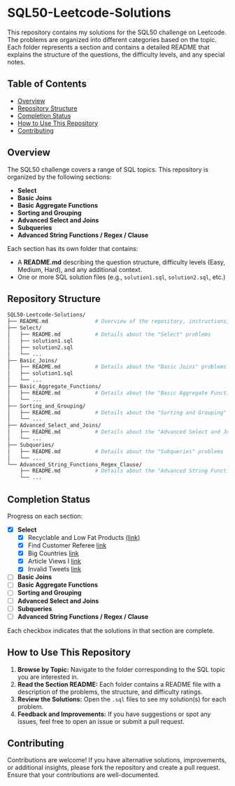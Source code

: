 # SQL50-Leetcode-Solutions
This repository contains my solutions for the SQL50 challenge on Leetcode. The problems are organized into different categories based on the topic. Each folder represents a section and contains a detailed README that explains the structure of the questions, the difficulty levels, and any special notes.

## Table of Contents

- [Overview](#overview)
- [Repository Structure](#repository-structure)
- [Completion Status](#completion-status)
- [How to Use This Repository](#how-to-use-this-repository)
- [Contributing](#contributing)

## Overview

The SQL50 challenge covers a range of SQL topics. This repository is organized by the following sections:

- **Select**
- **Basic Joins**
- **Basic Aggregate Functions**
- **Sorting and Grouping**
- **Advanced Select and Joins**
- **Subqueries**
- **Advanced String Functions / Regex / Clause**

Each section has its own folder that contains:
- A **README.md** describing the question structure, difficulty levels (Easy, Medium, Hard), and any additional context.
- One or more SQL solution files (e.g., `solution1.sql`, `solution2.sql`, etc.)

## Repository Structure 

```sh
SQL50-Leetcode-Solutions/
├── README.md               # Overview of the repository, instructions, and table of contents
├── Select/
│   ├── README.md           # Details about the "Select" problems
│   ├── solution1.sql
│   ├── solution2.sql
│   └── ...
├── Basic_Joins/
│   ├── README.md           # Details about the "Basic Joins" problems
│   ├── solution1.sql
│   └── ...
├── Basic_Aggregate_Functions/
│   ├── README.md           # Details about the "Basic Aggregate Functions" problems
│   └── ...
├── Sorting_and_Grouping/
│   ├── README.md           # Details about the "Sorting and Grouping" problems
│   └── ...
├── Advanced_Select_and_Joins/
│   ├── README.md           # Details about the "Advanced Select and Joins" problems
│   └── ...
├── Subqueries/
│   ├── README.md           # Details about the "Subqueries" problems
│   └── ...
└── Advanced_String_Functions_Regex_Clause/
    ├── README.md           # Details about the "Advanced String Functions / Regex / Clause" problems
    └── ...
```

## Completion Status

Progress on each section:

- [x] **Select**
    - [x] Recyclable and Low Fat Products [(link)](https://leetcode.com/problems/recyclable-and-low-fat-products/description/?envType=study-plan-v2&envId=top-sql-50) 
    - [x] Find Customer Referee [link](https://leetcode.com/problems/find-customer-referee/description/?envType=study-plan-v2&envId=top-sql-50) 
    - [x] Big Countries [link](https://leetcode.com/problems/big-countries/description/?envType=study-plan-v2&envId=top-sql-50) 
    - [x] Article Views I [link](https://leetcode.com/problems/article-views-i/description/?envType=study-plan-v2&envId=top-sql-50) 
    - [x] Invalid Tweets [link](https://leetcode.com/problems/invalid-tweets/description/?envType=study-plan-v2&envId=top-sql-50) 
- [ ] **Basic Joins**
- [ ] **Basic Aggregate Functions**
- [ ] **Sorting and Grouping**
- [ ] **Advanced Select and Joins**
- [ ] **Subqueries**
- [ ] **Advanced String Functions / Regex / Clause**

Each checkbox indicates that the solutions in that section are complete.

## How to Use This Repository

1. **Browse by Topic:** Navigate to the folder corresponding to the SQL topic you are interested in.
2. **Read the Section README:** Each folder contains a README file with a description of the problems, the structure, and difficulty ratings.
3. **Review the Solutions:** Open the `.sql` files to see my solution(s) for each problem.
4. **Feedback and Improvements:** If you have suggestions or spot any issues, feel free to open an issue or submit a pull request.

## Contributing

Contributions are welcome! If you have alternative solutions, improvements, or additional insights, please fork the repository and create a pull request. Ensure that your contributions are well-documented.
